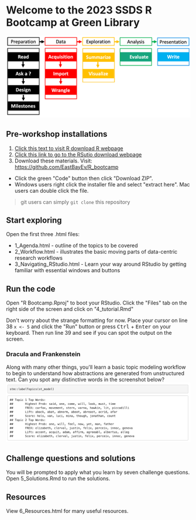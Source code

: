 # Welcome to the 2023 SSDS R Bootcamp at Green Library 
![workflow example](img/workflow.png)

## Pre-workshop installations
1. [Click this text to visit R download R webpage](https://cloud.r-project.org/)
2. [Click this link to go to the RSutio download webpage](https://posit.co/download/rstudio-desktop/)
3. Download these materials. Visit: https://github.com/EastBayEv/R_bootcamp
* Click the green "Code" button then click "Download ZIP". 
* Windows users right click the installer file and select "extract here". Mac users can double click the file. 
> git users can simply `git clone` this repository  

## Start exploring
Open the first three .html files: 
* 1_Agenda.html - outline of the topics to be covered
* 2_Workflow.html - illustrates the basic moving parts of data-centric research workflows
* 3_Navigating_RStudio.html - Learn your way around RStudio by getting familiar with essential windows and buttons

## Run the code
Open "R Bootcamp.Rproj" to boot your RStudio. Click the "Files" tab on the right side of the screen and click on "4_tutorial.Rmd"

Don't worry about the strange formatting for now. Place your cursor on line 38 `x <- 5` and click the "Run" button or press <kbd>Ctrl</kbd> + <kbd>Enter</kbd> on your keyboard. Then run line 39 and see if you can spot the output on the screen. 

### Dracula and Frankenstein
Along with many other things, you'll learn a basic topic modeling workflow to begin to understand how abstractions are generated from unstructured text. Can you spot any distinctive words in the screenshot below?
![stm example](img/stm.png)

## Challenge questions and solutions
You will be prompted to apply what you learn by seven challenge questions. Open 5_Solutions.Rmd to run the solutions.

## Resources
View 6_Resources.html for many useful resources.
